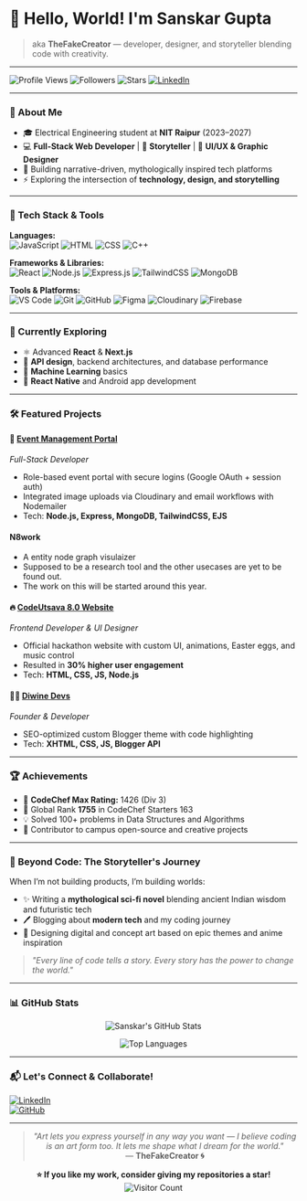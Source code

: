 # 👋 Hello, World! I'm Sanskar Gupta

> aka **TheFakeCreator** — developer, designer, and storyteller blending code with creativity.

---

![Profile Views](https://komarev.com/ghpvc/?username=TheFakeCreator&color=blueviolet)
![Followers](https://img.shields.io/github/followers/TheFakeCreator?label=Followers&style=social)
![Stars](https://img.shields.io/github/stars/TheFakeCreator?style=social)
[![LinkedIn](https://img.shields.io/badge/Connect-LinkedIn-blue?logo=linkedin&link=https://www.linkedin.com/in/sanskargupta80/)](https://www.linkedin.com/in/sanskargupta80/)

---

### 🧠 About Me
- 🎓 Electrical Engineering student at **NIT Raipur** (2023–2027)
- 💻 **Full-Stack Web Developer** | 📖 **Storyteller** | 🎨 **UI/UX & Graphic Designer**
- 🚀 Building narrative-driven, mythologically inspired tech platforms
- ⚡ Exploring the intersection of **technology, design, and storytelling**

---

### 🔧 Tech Stack & Tools

**Languages:**  
![JavaScript](https://img.shields.io/badge/-JavaScript-F7DF1E?style=flat&logo=javascript&logoColor=000)
![HTML](https://img.shields.io/badge/-HTML5-E34F26?style=flat&logo=html5&logoColor=fff)
![CSS](https://img.shields.io/badge/-CSS3-1572B6?style=flat&logo=css3)
![C++](https://img.shields.io/badge/-C++-00599C?style=flat&logo=c%2b%2b)

**Frameworks & Libraries:**  
![React](https://img.shields.io/badge/-React-61DAFB?style=flat&logo=react)
![Node.js](https://img.shields.io/badge/-Node.js-339933?style=flat&logo=node.js)
![Express.js](https://img.shields.io/badge/-Express.js-000000?style=flat&logo=express)
![TailwindCSS](https://img.shields.io/badge/-TailwindCSS-06B6D4?style=flat&logo=tailwindcss)
![MongoDB](https://img.shields.io/badge/-MongoDB-47A248?style=flat&logo=mongodb)

**Tools & Platforms:**  
![VS Code](https://img.shields.io/badge/-VS%20Code-007ACC?style=flat&logo=visual-studio-code)
![Git](https://img.shields.io/badge/-Git-F05032?style=flat&logo=git)
![GitHub](https://img.shields.io/badge/-GitHub-181717?style=flat&logo=github)
![Figma](https://img.shields.io/badge/-Figma-F24E1E?style=flat&logo=figma)
![Cloudinary](https://img.shields.io/badge/-Cloudinary-3448C5?style=flat&logo=cloudinary)
![Firebase](https://img.shields.io/badge/-Firebase-FFCA28?style=flat&logo=firebase)

---

### 🌱 Currently Exploring
- ⚛️ Advanced **React** & **Next.js**
- 🔄 **API design**, backend architectures, and database performance
- 🧠 **Machine Learning** basics
- 📱 **React Native** and Android app development

---

### 🛠️ Featured Projects

#### 🚀 [**Event Management Portal**](https://event-management-portal.onrender.com/)
*Full-Stack Developer*
- Role-based event portal with secure logins (Google OAuth + session auth)
- Integrated image uploads via Cloudinary and email workflows with Nodemailer
- Tech: **Node.js, Express, MongoDB, TailwindCSS, EJS**

#### **N8work**
- A entity node graph visulaizer
- Supposed to be a research tool and the other usecases are yet to be found out.
- The work on this will be started around this year.

#### 🔥 [**CodeUtsava 8.0 Website**](https://codeutsava-prod.netlify.app/)  
*Frontend Developer & UI Designer*
- Official hackathon website with custom UI, animations, Easter eggs, and music control
- Resulted in **30% higher user engagement**
- Tech: **HTML, CSS, JS, Node.js**

#### 🧙‍♂️ [**Diwine Devs**](https://diwinedevs.blogspot.com/)  
*Founder & Developer*
- SEO-optimized custom Blogger theme with code highlighting
- Tech: **XHTML, CSS, JS, Blogger API**

---

### 🏆 Achievements

- 🥉 **CodeChef Max Rating:** 1426 (Div 3)  
- 🏅 Global Rank **1755** in CodeChef Starters 163  
- 💡 Solved 100+ problems in Data Structures and Algorithms  
- 💬 Contributor to campus open-source and creative projects

---

### 📖 Beyond Code: The Storyteller's Journey

When I’m not building products, I’m building worlds:
- ✨ Writing a **mythological sci-fi novel** blending ancient Indian wisdom and futuristic tech  
- 🖊️ Blogging about **modern tech** and my coding journey  
- 🎨 Designing digital and concept art based on epic themes and anime inspiration

> _"Every line of code tells a story. Every story has the power to change the world."_  

---

### 📊 GitHub Stats

<div align="center">
  
![Sanskar's GitHub Stats](https://github-readme-stats.vercel.app/api?username=TheFakeCreator&show_icons=true&theme=radical)

![Top Languages](https://github-readme-stats.vercel.app/api/top-langs/?username=TheFakeCreator&layout=compact&theme=radical)

</div>

---

### 📬 Let's Connect & Collaborate!

[![LinkedIn](https://img.shields.io/badge/-Sanskar%20Gupta-0077B5?style=for-the-badge&logo=linkedin)](https://www.linkedin.com/in/sanskargupta80/)  
[![GitHub](https://img.shields.io/badge/-TheFakeCreator-black?style=for-the-badge&logo=github)](https://github.com/TheFakeCreator)

---

<div align="center">

> _"Art lets you express yourself in any way you want — I believe coding is an art form too. It lets me shape what I dream for the world."_  
> — **TheFakeCreator 🌀**

**⭐ If you like my work, consider giving my repositories a star!**  
![Visitor Count](https://profile-counter.glitch.me/TheFakeCreator/count.svg)

</div>
